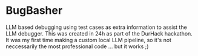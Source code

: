 # BugBasher
LLM based debugging using test cases as extra information to assist the LLM debugger. This was created in 24h as part of the DurHack hackathon. It was my first time making a custom local LLM pipeline, so it's not neccessarily the most professional code ... but it works ;)
